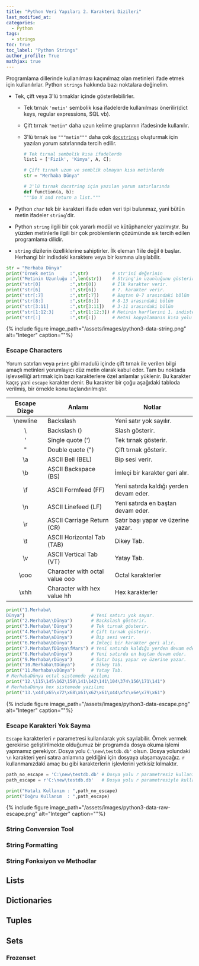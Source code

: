 ```yaml
---
title: "Python Veri Yapıları 2. Karakteri Dizileri"
last_modified_at:
categories: 
  - Python
tags:
  - strings
toc: true
toc_label: "Python Strings"
author_profile: True
mathjax: true
---
```


Programlama dillerinde kullanılması kaçınılmaz olan metinleri ifade etmek için kullanılırlar. Python `strings` hakkında bazı noktalara değinelim.

- Tek, çift veya 3'lü tırnaklar içinde gösterilebilirler.
    - Tek tırnak `'metin'` sembolik kısa ifadelerde kullanılması önerilir(dict keys, regular expressions, SQL vb).
    - Çift tırnak `"metin"` daha uzun kelime gruplarının ifadesinde kullanılır.
    - 3'lü tırnak ise `"""metin"""` daha çok  [`docstrings`](https://www.python.org/dev/peps/pep-0257/)  oluşturmak için yazılan yorum satırlarında tercih edilir.
       
       ```python
       # Tek tırnal sembolik kısa ifadelerde 
       list1 = ['Fizik', 'Kimya', A, C];

       # Çift tırnak uzun ve semblik olmayan kısa metinlerde 
       str = "Merhaba Dünya"

       # 3'lü tırnak docstring için yazılan yorum satırlarında
       def function(a, b):
       """Do X and return a list."""
       ```

- Python `char` tek bir karakteri ifade eden veri tipi bulunmaz, yani bütün metin ifadeler `string`'dir. 
- Python `string` ilgili bir çok yararlı modül ve kütüphaneler yazılmıştır. Bu yüzden metinlerle ilgili bir çok problemlerin çözümünde sık tercih edilen programlama dilidir.
- `string` dizilerin özelliklerine sahiptirler. İlk eleman 1 ile değil `0` başlar. Herhangi bir indisdeki karaktere veya bir kısmına ulaşılabilir.
   
```python
str = "Merhaba Dünya"
print("Örnek metin      :",str)         # str'ini değerinin 
print("Metinin Uzunluğu :",len(str))    # String'in uzunluğunu gösterir.
print("str[0]           :",str[0])      # İlk karakter verir. 
print("str[6]           :",str[6])      # 7. karakter verir.
print("str[:7]          :",str[:7])     # Baştan 0-7 arasındaki bölüm 
print("str[8:]          :",str[8:])     # 8-13 arasındaki bölüm
print("str[3:11]        :",str[3:11])   # 3-11 arasındaki bölüm
print("str[1:12:3]      :",str[1:12:3]) # Metinin harflerini 1. indisten 12. indise kadar 2şer 2şer alır.
print("str[:]           :",str[:])      # Metni kopyalamanın kısa yolu
```

{% include figure image_path="/assets/images/python3-data-string.png" alt="Integer" caption=""%}

### Escape Characters

Yorum satırları veya `print` gibi madulü içinde çift tırnak ile verilen bilgi amaçlı metinleri yorumlayıcı düz metin olarak kabul eder. Tam bu noktada işlevselliği artırmak için bazı karakterlere özel anlamlar yüklenir. Bu karakter kaçış yani `escape` karakter denir. Bu karakter bir çoğu aşağıdaki tabloda verilmiş, bir örnekle konu taçlandırılmıştır.


| Escape Dizge | Anlamı                        | Notlar |
|:-----------------:|--------------------------------|-------|
| \newline        | Backslash                      | Yeni satır yok sayılır.      |
| \\              | Backslash (\)                  | Slash gösterir.  |
| \'              | Single quote (')               | Tek tırnak gösterir. |
| \"              | Double quote (")               | Çift tırnak gösterir. |
| \a              | ASCII Bell (BEL)               | Bip sesi verir.      |
| \b              | ASCII Backspace (BS)           | İmleçi bir karakter geri alır. |
| \f              | ASCII Formfeed (FF)            | Yeni satırda kaldığı yerden devam eder.|   
| \n              | ASCII Linefeed (LF)            | Yeni satırda en baştan devam eder.|
| \r              | ASCII Carriage Return (CR)     | Satır başı yapar ve üzerine yazar. |
| \t              | ASCII Horizontal Tab (TAB)     | Dikey Tab.     |
| \v              | ASCII Vertical Tab (VT)        | Yatay Tab.      |
| \ooo            | Character with octal value ooo | Octal karakterler       |
| \xhh            | Character with hex value hh    | Hex karakterler      |

        
```python 
print("1.Merhaba\
Dünya")                         # Yeni satırı yok sayar.
print("2.Merhaba\\Dünya")       # Backslash gösterir. 
print("3.Merhaba\'Dünya")       # Tek tırnak gösterir.
print("4.Merhaba\"Dünya")       # Çift tırnak gösterir. 
print("5.Merhaba\aDünya")       # Bip sesi verir.  
print("6.Merhaba\bDünya")       # İmleçi bir karakter geri alır.
print("7.Merhaba\fDünya\fMars") # Yeni satırda kaldığı yerden devam eder. 
print("8.Merhaba\nDünya")       # Yeni satırda en baştan devam eder. 
print("9.Merhaba\rDünya")       # Satır başı yapar ve üzerine yazar.
print("10.Merhaba\tDünya")      # Dikey Tab. 
print("11.Merhaba\vDünya")      # Yatay Tab.
# MerhabaDünya octal sistemede yazılımı
print("12.\115\145\162\150\141\142\141\104\374\156\171\141") 
# MerhabaDünya hex sistemede yazılımı
print("13.\x4d\x65\x72\x68\x61\x62\x61\x44\xfc\x6e\x79\x61") 
```
{% include figure image_path="/assets/images/python3-data-escape.png" alt="Integer" caption=""%}

### Escape Karakteri Yok Sayma

`Escape` karakterleri `r` parametresi  kullanılarak yok sayılabilir.
Örnek vermek gerekirse geliştirilmekte olduğumuz bir programda dosya okuma işlemi yapmamız gerekiyor. Dosya yolu `C:\new\testdb.db'` olsun. Dosya yolundaki `\n` karakteri yeni satıra anlamına geldiğini için dosyaya ulaşamayacağız. `r` kullanmanızdaki amaç  bu gibi karakterlerin işlevlerini yetkisiz kılmaktır.

```python 
path_no_escape = 'C:\new\testdb.db' # Dosya yolu r parametresiz kullanım.
path_escape = r'C:\new\testdb.db'   # Dosya yolu r parametresiyle kullanım.

print("Hatalı Kullanım : ",path_no_escape)
print("Doğru Kullanım  : ",path_escape)
```
{% include figure image_path="/assets/images/python3-data-raw-escape.png" alt="Integer" caption=""%}

### String Conversion Tool

### String Formatting

### String Fonksiyon ve Methodlar

## Lists

## Dictionaries

## Tuples

## Sets 

### Frozenset




































